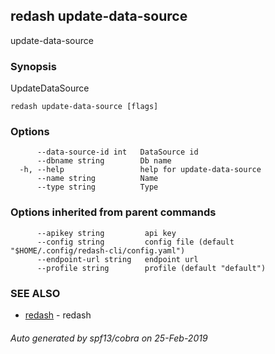 ## redash update-data-source

update-data-source

### Synopsis

UpdateDataSource

```
redash update-data-source [flags]
```

### Options

```
      --data-source-id int   DataSource id
      --dbname string        Db name
  -h, --help                 help for update-data-source
      --name string          Name
      --type string          Type
```

### Options inherited from parent commands

```
      --apikey string         api key
      --config string         config file (default "$HOME/.config/redash-cli/config.yaml")
      --endpoint-url string   endpoint url
      --profile string        profile (default "default")
```

### SEE ALSO

* [redash](redash.md)	 - redash

###### Auto generated by spf13/cobra on 25-Feb-2019

